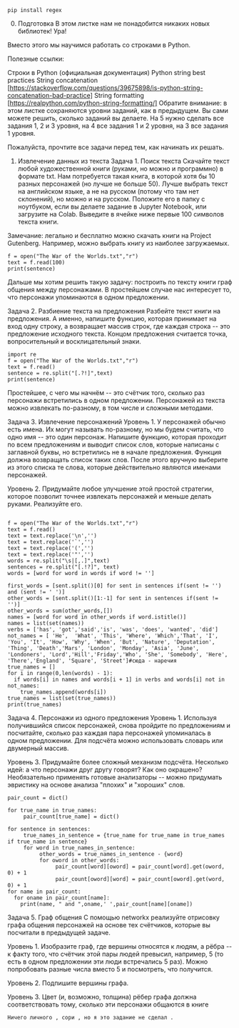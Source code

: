 ```
pip install regex
```
0. Подготовка
В этом листке нам не понадобится никаких новых библиотек! Ура!

Вместо этого мы научимся работать со строками в Python.

Полезные ссылки:

Строки в Python (официальная документация)
Python string best practices
String concatenation [https://stackoverflow.com/questions/39675898/is-python-string-concatenation-bad-practice]
String formatting [https://realpython.com/python-string-formatting/]
Обратите внимание: в этом листке сохраняются уровни заданий, как в предыдущем. Вы сами можете решить, сколько заданий вы делаете. На 5 нужно сделать все задания 1, 2 и 3 уровня, на 4 все задания 1 и 2 уровня, на 3 все задания 1 уровня.

Пожалуйста, прочтите все задачи перед тем, как начинать их решать.

1. Извлечение данных из текста
Задача 1. Поиск текста
Скачайте текст любой художественной книги (руками, но можно и программно) в формате txt. Нам потребуется такая книга, в которой хотя бы 10 разных персонажей (но лучше не больше 50). Лучше выбрать текст на английском языке, а не на русском (потому что там нет склонений), но можно и на русском. Положите его в папку с ноутбуком, если вы делаете задание в Jupyter Notebook, или загрузите на Colab. Выведите в ячейке ниже первые 100 символов текста книги.

Замечание: легально и бесплатно можно скачать книги на Project Gutenberg. Например, можно выбрать книгу из наиболее загружаемых.
```
f = open("The War of the Worlds.txt","r")
text = f.read(100)
print(sentence)
```
Дальше мы хотим решить такую задачу: построить по тексту книги граф общения между персонажами. В простейшем случае нас интересует то, что персонажи упоминаются в одном предложении.

Задача 2. Разбиение текста на предложения
Разбейте текст книги на предложения. А именно, напишите функцию, которая принимает на вход одну строку, а возвращает массив строк, где каждая строка -- это предложение исходного текста. Концом предложения считается точка, вопросительный и восклицательный знаки.
```
import re
f = open("The War of the Worlds.txt","r")
text = f.read()
sentence = re.split("[.?!]",text)
print(sentence)
```
Простейшее, с чего мы начнём -- это счётчик того, сколько раз персонажи встретились в одном предложении. Персонажей из текста можно извлекать по-разному, в том числе и сложными методами.

Задача 3. Извлечение персонажений
Уровень 1. У персонажей обычно есть имена. Их могут называть по-разному, но мы будем считать, что одно имя -- это один персонаж. Напишите функцию, которая проходит по всем предложениям и выводит список слов, которые написаны с заглавной буквы, но встретились не в начале предложения. Функция должна возвращать список таких слов. После этого вручную выберите из этого списка те слова, которые действительно являются именами персонажей.

Уровень 2. Придумайте любое улучшение этой простой стратегии, которое позволит точнее извлекать персонажей и меньше делать руками. Реализуйте его.
```import re

f = open("The War of the Worlds.txt","r")
text = f.read()
text = text.replace('\n','')
text = text.replace('`','')
text = text.replace('(','')
text = text.replace('"','')
words = re.split("\s|[,.]",text)
sentences = re.split("[.!?]", text)
words = [word for word in words if word != '']

first_words = [sent.split()[0] for sent in sentences if(sent != '') and (sent != ' ')]
other_words = [sent.split()[1:-1] for sent in sentences if(sent != '')]
other_words = sum(other_words,[])
names = [word for word in other_words if word.istitle()]
names = list(set(names))
verbs = ['has', 'got','said','is', 'was', 'does', 'wanted', 'did']
not_names = [ 'He',  'What', 'This', 'Where', 'Which','That', 'I', 'You', 'It', 'How', 'Why', 'When', 'But', 'Nature', 'Deputation', 'Thing', 'Death','Mars', 'London', 'Monday', 'Asia', 'June', 'Londoners', 'Lord','Hill','Friday','Who', 'She', 'Somebody', 'Here', 'There','England', 'Square', 'Street']#сюда - наречия
true_names = []
for i in range(0,len(words) - 1):
  if words[i] in names and words[i + 1] in verbs and words[i] not in not_names:
    true_names.append(words[i])
true_names = list(set(true_names))
print(true_names)
```

Задача 4. Персонажи из одного предложения
Уровень 1. Используя получившийся список персонажей, снова пройдите по предложениям и посчитайте, сколько раз каждая пара персонажей упоминалась в одном предложении. Для подсчёта можно использовать словарь или двумерный массив.

Уровень 3. Придумайте более сложный механизм подсчёта. Несколько идей: а что персонажи друг другу говорят? Как оно окрашено? Необязательно применять готовые анализаторы -- можно придумать эвристику на основе анализа "плохих" и "хороших" слов.
```
pair_count = dict()

for true_name in true_names:
     pair_count[true_name] = dict()

for sentence in sentences:
     true_names_in_sentence = {true_name for true_name in true_names if true_name in sentence}
     for word in true_names_in_sentence:
          other_words = true_names_in_sentence - {word}
          for oword in other_words:
               pair_count[word][oword] = pair_count[word].get(oword, 0) + 1
               pair_count[oword][word] = pair_count[oword].get(word, 0) + 1
for name in pair_count:
  for oname in pair_count[name]:
    print(name, " and ",oname,' ',pair_count[name][oname])
```
Задача 5. Граф общения
С помощью networkx реализуйте отрисовку графа общения персонажей на основе тех счётчиков, которые вы посчитали в предыдущей задаче.

Уровень 1. Изобразите граф, где вершины относятся к людям, а рёбра -- к факту того, что счётчик этой пары людей превысил, например, 5 (то есть в одном предложении эти люди встречались 5 раз). Можно попробовать разные числа вместо 5 и посмотреть, что получится.

Уровень 2. Подпишите вершины графа.

Уровень 3. Цвет (и, возможно, толщина) рёбер графа должна соответствовать тому, сколько эти персонажи общаются в книге
```
Ничего личного , сори , но я это задание не сделал .
```
